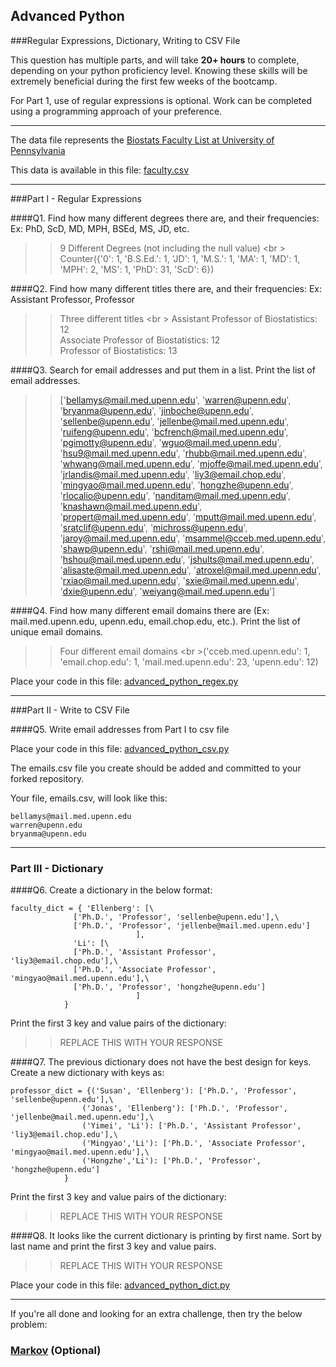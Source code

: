 ## Advanced Python    

###Regular Expressions, Dictionary, Writing to CSV File  

This question has multiple parts, and will take **20+ hours** to complete, depending on your python proficiency level.  Knowing these skills will be extremely beneficial during the first few weeks of the bootcamp.

For Part 1, use of regular expressions is optional.  Work can be completed using a programming approach of your preference. 

---

The data file represents the [Biostats Faculty List at University of Pennsylvania](http://www.med.upenn.edu/cceb/biostat/faculty.shtml)

This data is available in this file:  [faculty.csv](python/faculty.csv)

--- 

###Part I - Regular Expressions  


####Q1. Find how many different degrees there are, and their frequencies: Ex:  PhD, ScD, MD, MPH, BSEd, MS, JD, etc.

>> 9 Different Degrees (not including the null value) <br \>
Counter({'0': 1,
         'B.S.Ed.': 1,
         'JD': 1,
         'M.S.': 1,
         'MA': 1,
         'MD': 1,
         'MPH': 2,
         'MS': 1,
         'PhD': 31,
         'ScD': 6})


####Q2. Find how many different titles there are, and their frequencies:  Ex:  Assistant Professor, Professor

>> Three different titles <br \>
Assistant Professor of Biostatistics:    12      
Associate Professor of Biostatistics:    12      
Professor of Biostatistics:              13      


####Q3. Search for email addresses and put them in a list.  Print the list of email addresses.

>> ['bellamys@mail.med.upenn.edu',
 'warren@upenn.edu',
 'bryanma@upenn.edu',
 'jinboche@upenn.edu',
 'sellenbe@upenn.edu',
 'jellenbe@mail.med.upenn.edu',
 'ruifeng@upenn.edu',
 'bcfrench@mail.med.upenn.edu',
 'pgimotty@upenn.edu',
 'wguo@mail.med.upenn.edu',
 'hsu9@mail.med.upenn.edu',
 'rhubb@mail.med.upenn.edu',
 'whwang@mail.med.upenn.edu',
 'mjoffe@mail.med.upenn.edu',
 'jrlandis@mail.med.upenn.edu',
 'liy3@email.chop.edu',
 'mingyao@mail.med.upenn.edu',
 'hongzhe@upenn.edu',
 'rlocalio@upenn.edu',
 'nanditam@mail.med.upenn.edu',
 'knashawn@mail.med.upenn.edu',
 'propert@mail.med.upenn.edu',
 'mputt@mail.med.upenn.edu',
 'sratclif@upenn.edu',
 'michross@upenn.edu',
 'jaroy@mail.med.upenn.edu',
 'msammel@cceb.med.upenn.edu',
 'shawp@upenn.edu',
 'rshi@mail.med.upenn.edu',
 'hshou@mail.med.upenn.edu',
 'jshults@mail.med.upenn.edu',
 'alisaste@mail.med.upenn.edu',
 'atroxel@mail.med.upenn.edu',
 'rxiao@mail.med.upenn.edu',
 'sxie@mail.med.upenn.edu',
 'dxie@upenn.edu',
 'weiyang@mail.med.upenn.edu']


####Q4. Find how many different email domains there are (Ex:  mail.med.upenn.edu, upenn.edu, email.chop.edu, etc.).  Print the list of unique email domains.

>>Four different email domains <br \>('cceb.med.upenn.edu': 1,
         'email.chop.edu': 1,
         'mail.med.upenn.edu': 23,
         'upenn.edu': 12)

Place your code in this file: [advanced_python_regex.py](python/advanced_python_regex.py)

---

###Part II - Write to CSV File

####Q5.  Write email addresses from Part I to csv file

Place your code in this file: [advanced_python_csv.py](python/advanced_python_csv.py)

The emails.csv file you create should be added and committed to your forked repository.

Your file, emails.csv, will look like this:
```
bellamys@mail.med.upenn.edu
warren@upenn.edu
bryanma@upenn.edu
```

---

### Part III - Dictionary

####Q6.  Create a dictionary in the below format:
```
faculty_dict = { 'Ellenberg': [\
              ['Ph.D.', 'Professor', 'sellenbe@upenn.edu'],\
              ['Ph.D.', 'Professor', 'jellenbe@mail.med.upenn.edu']
                            ],
              'Li': [\
              ['Ph.D.', 'Assistant Professor', 'liy3@email.chop.edu'],\
              ['Ph.D.', 'Associate Professor', 'mingyao@mail.med.upenn.edu'],\
              ['Ph.D.', 'Professor', 'hongzhe@upenn.edu']
                            ]
            }
```
Print the first 3 key and value pairs of the dictionary:

>> REPLACE THIS WITH YOUR RESPONSE

####Q7.  The previous dictionary does not have the best design for keys.  Create a new dictionary with keys as:

```
professor_dict = {('Susan', 'Ellenberg'): ['Ph.D.', 'Professor', 'sellenbe@upenn.edu'],\
                ('Jonas', 'Ellenberg'): ['Ph.D.', 'Professor', 'jellenbe@mail.med.upenn.edu'],\
                ('Yimei', 'Li'): ['Ph.D.', 'Assistant Professor', 'liy3@email.chop.edu'],\
                ('Mingyao','Li'): ['Ph.D.', 'Associate Professor', 'mingyao@mail.med.upenn.edu'],\
                ('Hongzhe','Li'): ['Ph.D.', 'Professor', 'hongzhe@upenn.edu']
            }
```

Print the first 3 key and value pairs of the dictionary:

>> REPLACE THIS WITH YOUR RESPONSE

####Q8.  It looks like the current dictionary is printing by first name.  Sort by last name and print the first 3 key and value pairs.  

>> REPLACE THIS WITH YOUR RESPONSE

Place your code in this file: [advanced_python_dict.py](python/advanced_python_dict.py)

--- 

If you're all done and looking for an extra challenge, then try the below problem:  

### [Markov](python/markov.py) (Optional)

